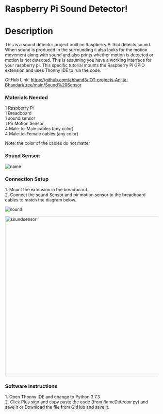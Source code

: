 <h1>Raspberry Pi Sound Detector!</h1>
<h1>Description</h1>

<p>This is a sound detector project built on Raspberry Pi that detects sound. When sound is produced in the surrounding it also looks for the motion movement along with sound and also prints whether motion is detected or motion is not detected. This is assuming you have a working interface for your raspberry pi. This specific tutorial mounts the Raspberry Pi GPIO extension and uses Thonny IDE to run the code.</p>

GitHub Link: https://github.com/abhand3/IOT-projects-Anjita-Bhandari/tree/main/Sound%20Sensor
<h3>Materials Needed</h3>
1 Raspberry Pi</br>
1 Breadboard</br>
1 sound sensor</br>
1 Pir Motion Sensor</br>
4 Male-to-Male cables (any color)</br>
4 Male-to-Female cables (any color)</br>

<p>Note: the color of the cables do not matter</p>

<h3>Sound Sensor:</h3>

![name](https://user-images.githubusercontent.com/88409698/167445086-9736f00e-ed1f-4d6d-9db3-56945449f0d3.jpeg)


<h3>Connection Setup</h3>
1.	Mount the extension in the breadboard</br>
2.	Connect the sound Sensor and pir motion sensor to the breadboard cables to match the diagram below.</br>

![sound](https://user-images.githubusercontent.com/88409698/167445193-77e19f7f-539a-4712-92d0-61fd04813764.jpeg)



<img width="528" alt="soundsensor" src="https://user-images.githubusercontent.com/88409698/167444354-ac8d21cb-813d-4873-a610-1333bc9a1337.png">


<h3>Software Instructions</h3>
1.	Open Thonny IDE and change to Python 3.7.3</br>
2.	Click Plus sign and copy paste the code (from flameDetector.py) and save it or 
Download the file from GitHub and save it.</br>




